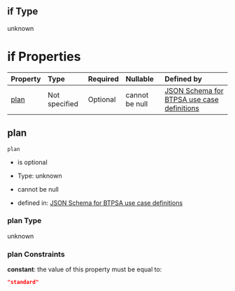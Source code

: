 ## if Type

unknown

# if Properties

| Property      | Type          | Required | Nullable       | Defined by                                                                                                                                                                                                                                |
| :------------ | :------------ | :------- | :------------- | :---------------------------------------------------------------------------------------------------------------------------------------------------------------------------------------------------------------------------------------- |
| [plan](#plan) | Not specified | Optional | cannot be null | [JSON Schema for BTPSA use case definitions](btpsa-usecase-properties-services-items-allof-1-then-allof-2-then-allof-0-if-properties-plan.md "undefined#/properties/services/items/allOf/1/then/allOf/2/then/allOf/0/if/properties/plan") |

## plan



`plan`

*   is optional

*   Type: unknown

*   cannot be null

*   defined in: [JSON Schema for BTPSA use case definitions](btpsa-usecase-properties-services-items-allof-1-then-allof-2-then-allof-0-if-properties-plan.md "undefined#/properties/services/items/allOf/1/then/allOf/2/then/allOf/0/if/properties/plan")

### plan Type

unknown

### plan Constraints

**constant**: the value of this property must be equal to:

```json
"standard"
```
